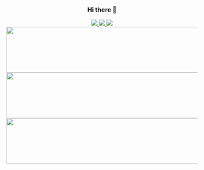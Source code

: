 
<div align="center">
<h3>Hi there 👋</h3>
<span>
  <a href="https://velog.io/@hgh1472/posts">
    <img src="https://img.shields.io/badge/velog-20C997.svg?style=for-the-badge&logo=velog&logoColor=ffffff" />
  </a>
    
  <a href="https://velog.io/@hgh1472/posts">
  <img src="https://img.shields.io/badge/gitbook-000000.svg?style=for-the-badge&logo=gitbook&logoColor=ffffff" />
  </a>
  
  <a href="https://g-hwang.tistory.com/">
  <img src="https://img.shields.io/badge/tistory-FF4500.svg?style=for-the-badge&logo=tistory&logoColor=ffffff" />
  </a>
</span>
<br>


<a href="https://github.com/devxb/gitanimals">
  <img
    src="https://render.gitanimals.org/lines/hgh1472?pet-id=627516089631853094"
    width="600"
    height="120"
  />
</a>

<a href="https://github.com/devxb/gitanimals">
  <img
    src="https://render.gitanimals.org/lines/hgh1472?pet-id=636563058270761545"
    width="600"
    height="120"
  />
</a>
  
<a href="https://github.com/devxb/gitanimals">
  <img
    src="https://render.gitanimals.org/lines/hgh1472?pet-id=627515454807167106"
    width="600"
    height="120"
  />
</a>
</div>



  

<!-- [![Solved.ac Profile](http://mazassumnida.wtf/api/v2/generate_badge?boj=hgh1472)](https://solved.ac/hgh1472/) -->
<!--
**hgh1472/hgh1472** is a ✨ _special_ ✨ repository because its `README.md` (this file) appears on your GitHub profile.

Here are some ideas to get you started:

- 🔭 I’m currently working on ...
- 🌱 I’m currently learning ...
- 👯 I’m looking to collaborate on ...
- 🤔 I’m looking for help with ...
- 💬 Ask me about ...
- 📫 How to reach me: ...
- 😄 Pronouns: ...
- ⚡ Fun fact: ...
-->

